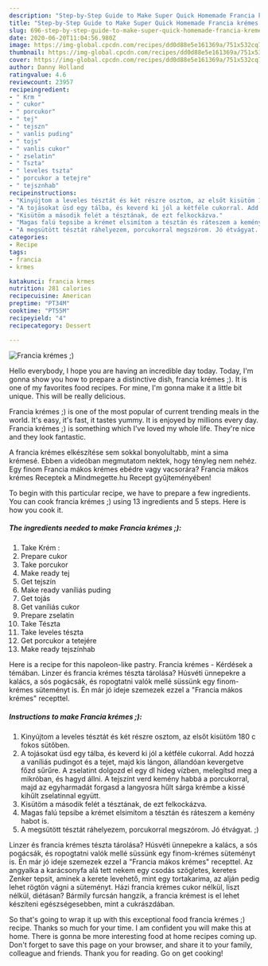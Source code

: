 ```yaml
---
description: "Step-by-Step Guide to Make Super Quick Homemade Francia krémes ;)"
title: "Step-by-Step Guide to Make Super Quick Homemade Francia krémes ;)"
slug: 696-step-by-step-guide-to-make-super-quick-homemade-francia-kremes
date: 2020-06-20T11:04:56.980Z
image: https://img-global.cpcdn.com/recipes/dd0d88e5e161369a/751x532cq70/francia-kremes-recept-foto.jpg
thumbnail: https://img-global.cpcdn.com/recipes/dd0d88e5e161369a/751x532cq70/francia-kremes-recept-foto.jpg
cover: https://img-global.cpcdn.com/recipes/dd0d88e5e161369a/751x532cq70/francia-kremes-recept-foto.jpg
author: Danny Holland
ratingvalue: 4.6
reviewcount: 23957
recipeingredient:
- " Krm "
- " cukor"
- " porcukor"
- " tej"
- " tejszn"
- " vanlis puding"
- " tojs"
- " vanlis cukor"
- " zselatin"
- " Tszta"
- " leveles tszta"
- " porcukor a tetejre"
- " tejsznhab"
recipeinstructions:
- "Kinyújtom a leveles tésztát és két részre osztom, az elsőt kisütöm 180 c fokos sütőben."
- "A tojásokat üsd egy tálba, és keverd ki jól a kétféle cukorral. Add hozzá a vaníliás pudingot és a tejet, majd kis lángon, állandóan kevergetve főzd sűrűre. A zselatint dolgozd el egy dl hideg vízben, melegítsd meg a mikróban, és hagyd állni. A tejszínt verd kemény habbá a porcukorral, majd az egyharmadát forgasd a langyosra hűlt sárga krémbe a kissé kihűlt zselatinnal együtt."
- "Kisütöm a második felét a tésztának, de ezt felkockázva."
- "Magas falú tepsibe a krémet elsimítom a tésztán és ráteszem a kemény habot is."
- "A megsütött tésztát ráhelyezem, porcukorral megszórom. Jó étvágyat. ;)"
categories:
- Recipe
tags:
- francia
- krmes

katakunci: francia krmes 
nutrition: 281 calories
recipecuisine: American
preptime: "PT34M"
cooktime: "PT55M"
recipeyield: "4"
recipecategory: Dessert

---
```



![Francia krémes ;)](https://img-global.cpcdn.com/recipes/dd0d88e5e161369a/751x532cq70/francia-kremes-recept-foto.jpg)

Hello everybody, I hope you are having an incredible day today. Today, I'm gonna show you how to prepare a distinctive dish, francia krémes ;). It is one of my favorites food recipes. For mine, I'm gonna make it a little bit unique. This will be really delicious.

Francia krémes ;) is one of the most popular of current trending meals in the world. It's easy, it's fast, it tastes yummy. It is enjoyed by millions every day. Francia krémes ;) is something which I've loved my whole life. They're nice and they look fantastic.

A francia krémes elkészítése sem sokkal bonyolultabb, mint a sima krémesé. Ebben a videóban megmutatom nektek, hogy tényleg nem nehéz. Egy finom Francia mákos krémes ebédre vagy vacsorára? Francia mákos krémes Receptek a Mindmegette.hu Recept gyűjteményében!


To begin with this particular recipe, we have to prepare a few ingredients. You can cook francia krémes ;) using 13 ingredients and 5 steps. Here is how you cook it.

<!--inarticleads1-->

##### The ingredients needed to make Francia krémes ;):

1. Take  Krém :
1. Prepare  cukor
1. Take  porcukor
1. Make ready  tej
1. Get  tejszín
1. Make ready  vaníliás puding
1. Get  tojás
1. Get  vaníliás cukor
1. Prepare  zselatin
1. Take  Tészta
1. Take  leveles tészta
1. Get  porcukor a tetejére
1. Make ready  tejszínhab


Here is a recipe for this napoleon-like pastry. Francia krémes - Kérdések a témában. Linzer és francia krémes tészta tárolása? Húsvéti ünnepekre a kalács, a sós pogácsák, és ropogtatni valók mellé süssünk egy finom-krémes süteményt is. Én már jó ideje szemezek ezzel a &#34;Francia mákos krémes&#34; recepttel. 

<!--inarticleads2-->

##### Instructions to make Francia krémes ;):

1. Kinyújtom a leveles tésztát és két részre osztom, az elsőt kisütöm 180 c fokos sütőben.
1. A tojásokat üsd egy tálba, és keverd ki jól a kétféle cukorral. Add hozzá a vaníliás pudingot és a tejet, majd kis lángon, állandóan kevergetve főzd sűrűre. A zselatint dolgozd el egy dl hideg vízben, melegítsd meg a mikróban, és hagyd állni. A tejszínt verd kemény habbá a porcukorral, majd az egyharmadát forgasd a langyosra hűlt sárga krémbe a kissé kihűlt zselatinnal együtt.
1. Kisütöm a második felét a tésztának, de ezt felkockázva.
1. Magas falú tepsibe a krémet elsimítom a tésztán és ráteszem a kemény habot is.
1. A megsütött tésztát ráhelyezem, porcukorral megszórom. Jó étvágyat. ;)


Linzer és francia krémes tészta tárolása? Húsvéti ünnepekre a kalács, a sós pogácsák, és ropogtatni valók mellé süssünk egy finom-krémes süteményt is. Én már jó ideje szemezek ezzel a &#34;Francia mákos krémes&#34; recepttel. Az angyalka a karácsonyfa alá tett nekem egy csodás szögletes, keretes Zenker tepsit, aminek a kerete levehető, mint egy tortakarima, az alján pedig lehet rögtön vágni a süteményt. Házi francia krémes cukor nélkül, liszt nélkül, diétásan? Bármily furcsán hangzik, a francia krémest is el lehet készíteni egészségesebben, mint a cukrászdában. 

So that's going to wrap it up with this exceptional food francia krémes ;) recipe. Thanks so much for your time. I am confident you will make this at home. There is gonna be more interesting food at home recipes coming up. Don't forget to save this page on your browser, and share it to your family, colleague and friends. Thank you for reading. Go on get cooking!
